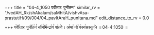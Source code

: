 +++
title = "04-4_1050 पवीतारः पुनीतन"
similar_rv = "/vedAH_Rk/shAkalam/saMhitA/vishvAsa-prastutiH/09/004/04_pavItAraH_punItana.md"
edit_distance_to_rv = 0.0

+++
प꣡वी꣢तारः पुनी꣣त꣢न꣣ सो꣢म꣣मि꣡न्द्रा꣢य꣣ पा꣡त꣢वे। अ꣡था꣢ नो꣣ व꣡स्य꣢सस्कृधि ॥ 04-4:1050 ॥

<div class="js_include " url="/vedAH_Rk/shAkalam/saMhitA/vishvAsa-prastutiH/09/004/04_pavItAraH_punItana.md"  newLevelForH1="2" title="विश्वास-शाकल-प्रस्तुतिः"  > </div>